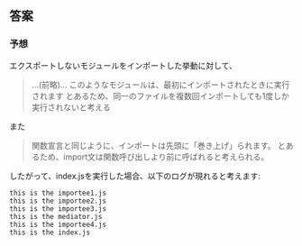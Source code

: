 ## 答案

### 予想

エクスポートしないモジュールをインポートした挙動に対して、

> ...(前略)... このようなモジュールは、最初にインポートされたときに実行されます
> とあるため、同一のファイルを複数回インポートしても1度しか実行されないと考える

また

> 関数宣言と同じように、インポートは先頭に「巻き上げ」られます。
> とあるため、import文は関数呼び出しより前に呼ばれると考えられる。

したがって、index.jsを実行した場合、以下のログが現れると考えます:

```shell
this is the importee1.js
this is the importee2.js
this is the importee3.js
this is the mediator.js
this is the importee4.js
this is the index.js
```
